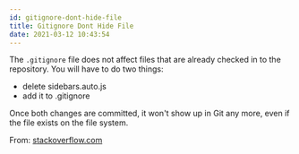 ```yaml
---
id: gitignore-dont-hide-file
title: Gitignore Dont Hide File
date: 2021-03-12 10:43:54
---
```


The `.gitignore` file does not affect files that are already checked in to the repository. You will have to do two things:

- delete sidebars.auto.js
- add it to .gitignore

Once both changes are committed, it won't show up in Git any more, even if the file exists on the file system.

From: <a href='https://stackoverflow.com/questions/31126210/gitignore-does-not-hide-itself-and-doesnot-hide-a-file' class='external'>stackoverflow.com</a>

